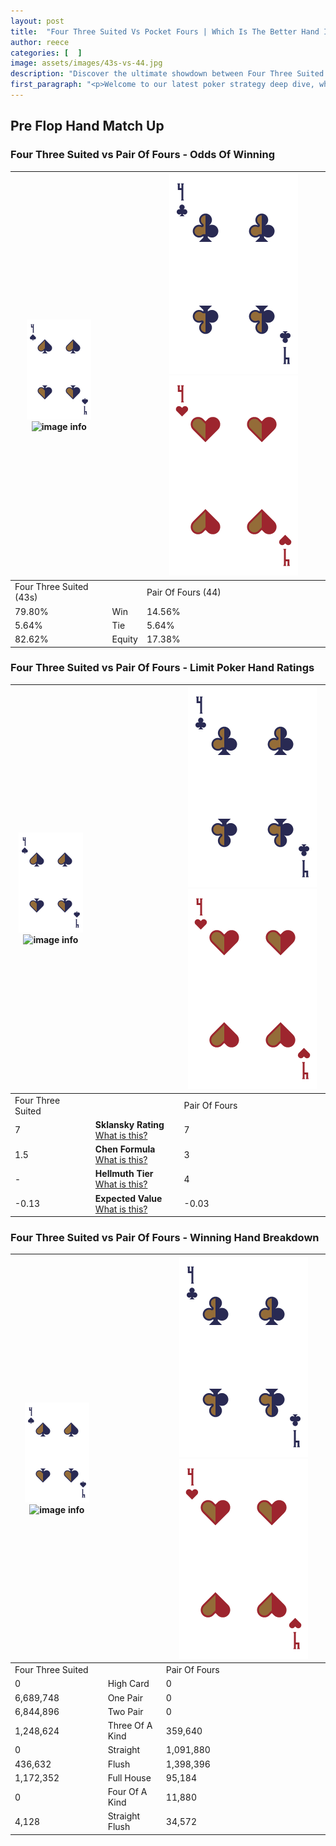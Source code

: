 ```yaml
---
layout: post
title:  "Four Three Suited Vs Pocket Fours | Which Is The Better Hand In Poker? A Complete Guide"
author: reece
categories: [  ]
image: assets/images/43s-vs-44.jpg
description: "Discover the ultimate showdown between Four Three Suited and Pair Of Fours in poker! Uncover the odds, strategies, and scenarios where one hand triumphs over the other. Get ready to up your poker game with this thrilling analysis."
first_paragraph: "<p>Welcome to our latest poker strategy deep dive, where we're pitting two distinct hands against each other in a high-stakes showdown: Four Three Suited vs Pair Of Fours.</p><p>In the dynamic world of poker, every decision counts, and knowing which hand holds the upper hand is key to your success at the table.</p><p>In this article, we'll dissect these two hands, explore the scenarios where one dominates the other, and equip you with the knowledge to make strategic choices that can tip the odds in your favor.</p><p>Get ready to unravel the intriguing dynamics of these poker hands and elevate your game to new heights.</p>"
---
```




[comment]: # (sp0)

## Pre Flop Hand Match Up

<div class="table hand-ratings" markdown="1"> 



### Four Three Suited vs Pair Of Fours - Odds Of Winning


    
| ![image info](assets/images/hand1/4.png) ![image info](assets/images/hand1/3s.png) |  | ![image info](assets/images/hand2/4.png) ![image info](assets/images/hand2/4o.png) |
| -------- | -------- | -------- |
| Four Three Suited (43s) |  | Pair Of Fours (44) |
| 79.80% | Win | 14.56% |
| 5.64% | Tie | 5.64% |
| 82.62% | Equity | 17.38% |




[comment]: # (sp1)



### Four Three Suited vs Pair Of Fours - Limit Poker Hand Ratings


    
| ![image info](assets/images/hand1/4.png) ![image info](assets/images/hand1/3s.png) |  | ![image info](assets/images/hand2/4.png) ![image info](assets/images/hand2/4o.png) |
| -------- | -------- | -------- |
| Four Three Suited |  | Pair Of Fours |
| 7 | **Sklansky Rating** [What is this?](/sklansky-rating-explained) | 7 |
| 1.5 | **Chen Formula** [What is this?](/chen-formula-explained) | 3 |
| - | **Hellmuth Tier** [What is this?](/Hellmuth-tier-explained) | 4 |
| -0.13 | **Expected Value** [What is this?](/expected-value-explained) | -0.03 |




[comment]: # (sp2)



### Four Three Suited vs Pair Of Fours - Winning Hand Breakdown


    
| ![image info](assets/images/hand1/4.png) ![image info](assets/images/hand1/3s.png) |  | ![image info](assets/images/hand2/4.png) ![image info](assets/images/hand2/4o.png) |
| -------- | -------- | -------- |
| Four Three Suited |  | Pair Of Fours |
| 0 | High Card | 0 |
| 6,689,748 | One Pair | 0 |
| 6,844,896 | Two Pair | 0 |
| 1,248,624 | Three Of A Kind | 359,640 |
| 0 | Straight | 1,091,880 |
| 436,632 | Flush | 1,398,396 |
| 1,172,352 | Full House | 95,184 |
| 0 | Four Of A Kind | 11,880 |
| 4,128 | Straight Flush | 34,572 |




[comment]: # (sp3)



</div>

[comment]: # (sp4)



[comment]: # (sp5)


